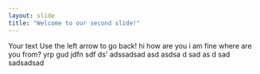 ```yaml
---
layout: slide
title: "Welcome to our second slide!"
---
```

Your text
Use the left arrow to go back!
hi 
how are you 
i am fine 
where are you from?
yrp gud
jdfn 
sdf ds'
adssadsad
asd
asdsa
d
sad
as
d
sad
sadsadsad
